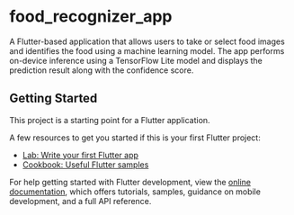 # food_recognizer_app

A Flutter-based application that allows users to take or select food images and identifies the food using a machine learning model. The app performs on-device inference using a TensorFlow Lite model and displays the prediction result along with the confidence score.

## Getting Started

This project is a starting point for a Flutter application.

A few resources to get you started if this is your first Flutter project:

- [Lab: Write your first Flutter app](https://docs.flutter.dev/get-started/codelab)
- [Cookbook: Useful Flutter samples](https://docs.flutter.dev/cookbook)

For help getting started with Flutter development, view the
[online documentation](https://docs.flutter.dev/), which offers tutorials,
samples, guidance on mobile development, and a full API reference.
